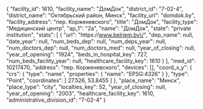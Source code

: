 {
    "facility_id": 1610,
    "facility_name": "ДомДок",
    "district_id": "7-02-4",
    "district_name": "Октябрьский район, Минск",
    "facility_url": "domdok.by",
    "facility_address": "пер. Корженевского",
    "title": "ДомДок",
    "facility_type": "Медицинский центр",
    "ap_1": "2а",
    "name": "ДомДок",
    "state": "private institution",
    "stats": [
        {
            "url": "https:\/\/www.belriem.by\/",
            "dep_name": null,
            "date_year": null,
            "num_beds_dep": null,
            "num_deps_year": null,
            "num_doctors_dep": null,
            "num_doctors_med": null,
            "year_of_closing": null,
            "year_of_opening": "1924",
            "beds_in_hospital_key": 727,
            "num_beds_facility_year": null,
            "healthcare_facility_key": 1610
        }
    ],
    "med_id": 10217470,
    "address": "пер. Корженевского",
    "devices": [],
    "coord_x_y": {
        "crs": {
            "type": "name",
            "properties": {
                "name": "EPSG:4326"
            }
        },
        "type": "Point",
        "coordinates": [
            27.526,
            53.8455
        ]
    },
    "place_name": "Минск",
    "place_type": "city",
    "localties_key": 52,
    "year_of_closing": null,
    "year_of_opening": "2003",
    "healthcare_facility_key": 1610,
    "administrative_division_id": "7-02-4"
}
